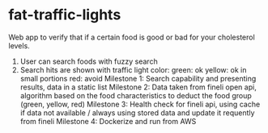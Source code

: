 # fat-traffic-lights

Web app to verify that if a certain food is good or bad for your cholesterol levels.
1. User can search foods with fuzzy search
2. Search hits are shown with traffic light color:
    green: ok
    yellow: ok in small portions
    red: avoid
Milestone 1: Search capability and presenting results, data in a static list
Milestone 2: Data taken from fineli open api, algorithm based on the food characteristics to deduct the food group (green, yellow, red)
Milestone 3: Health check for fineli api, using cache if data not available / always using stored data and update it requently from fineli
Milestone 4: Dockerize and run from AWS
